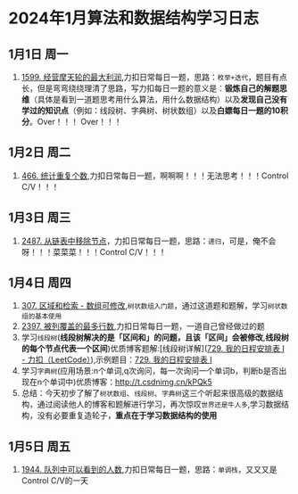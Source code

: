 # 2024年1月算法和数据结构学习日志

## 1月1日 周一

1. [1599. 经营摩天轮的最大利润](https://leetcode.cn/problems/maximum-profit-of-operating-a-centennial-wheel/),力扣日常每日一题，思路：`枚举+迭代`，题目有点长，但是弯弯绕绕理清了思路，写力扣每日一题的意义是：**锻炼自己的解题思维**（具体是看到一道题思考用什么算法，用什么数据结构）以及**发现自己没有学过的知识点**（例如：线段树、字典树、树状数组）以及**白嫖每日一题的10积分**。Over！！！ Over！！！

## 1月2日 周二

1. [466. 统计重复个数](https://leetcode.cn/problems/count-the-repetitions/),力扣日常每日一题，啊啊啊！！！无法思考！！！Control C/V！！！

## 1月3日 周三

1. [2487. 从链表中移除节点](https://leetcode.cn/problems/remove-nodes-from-linked-list/)，力扣日常每日一题，思路：`递归`，可是，俺不会呀！！！菜菜菜！！！Control C/V！！！

## 1月4日 周四

1. [307. 区域和检索 - 数组可修改](https://leetcode.cn/problems/range-sum-query-mutable/),`树状数组入门题`，通过这道题和题解，学习`树状数组的基本使用`
2. [2397. 被列覆盖的最多行数](https://leetcode.cn/problems/maximum-rows-covered-by-columns/),力扣日常每日一题，一道自己曾经做过的题
3. 学习`线段树`(**线段树解决的是「区间和」的问题，且该「区间」会被修改**,**线段树的每个节点代表一个区间**)优质博客题解:[线段树详解]([729. 我的日程安排表 I - 力扣（LeetCode）](https://leetcode.cn/problems/my-calendar-i/solutions/1646079/by-lfool-xvpv/)),示例题目：[729. 我的日程安排表 I](https://leetcode.cn/problems/my-calendar-i/)
4. 学习`字典树`(应用场景:n个单词,q次询问，每一次询问一个单词b，判断b是否出现在n个单词中)优质博客：http://t.csdnimg.cn/kPQk5
5. 总结：今天初步了解了`树状数组`、`线段树`、`字典树`这三个听起来很高级的数据结构，通过阅读他人的博客和题解进行学习，再次惊叹`世界还是牛人多`,学习数据结构，没有必要重复造轮子，**重点在于学习数据结构的使用**

## 1月5日 周五

1. [1944. 队列中可以看到的人数](https://leetcode.cn/problems/number-of-visible-people-in-a-queue/),力扣日常每日一题，思路：`单调栈`，又又又是Control C/V的一天
